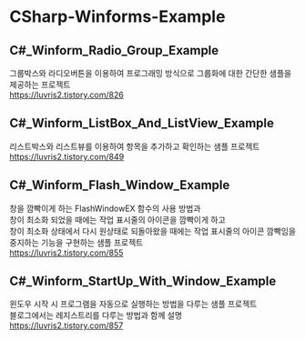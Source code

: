 # CSharp-Winforms-Example

## C#_Winform_Radio_Group_Example
그룹박스와 라디오버튼을 이용하여 프로그래밍 방식으로 그룹화에 대한 간단한 샘플을 제공하는 프로젝트  
https://luvris2.tistory.com/826  

## C#_Winform_ListBox_And_ListView_Example
리스트박스와 리스트뷰를 이용하여 항목을 추가하고 확인하는 샘플 프로젝트  
https://luvris2.tistory.com/849  

## C#_Winform_Flash_Window_Example  
창을 깜빡이게 하는 FlashWindowEX 함수의 사용 방법과  
창이 최소화 되었을 때에는 작업 표시줄의 아이콘을 깜빡이게 하고  
창이 최소화 상태에서 다시 원상태로 되돌아왔을 때에는 작업 표시줄의 아이콘 깜빡임을 중지하는 기능을 구현하는 샘플 프로젝트  
https://luvris2.tistory.com/855  
  
## C#_Winform_StartUp_With_Window_Example
윈도우 시작 시 프로그램을 자동으로 실행하는 방법을 다루는 샘플 프로젝트  
블로그에서는 레지스트리를 다루는 방법과 함께 설명  
https://luvris2.tistory.com/857  
